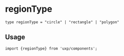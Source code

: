 # regionType








```tsx
type regionType = "circle" | "rectangle" | "polygon"
```

## Usage



```tsx
import {regionType} from 'uxp/components';
```

